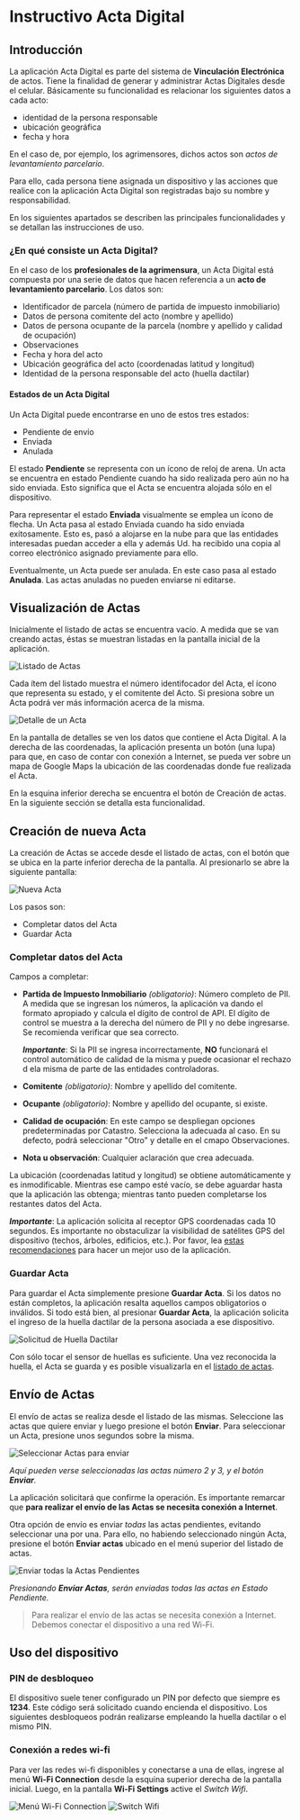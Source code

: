 # Instructivo Acta Digital

## Introducción

La aplicación Acta Digital es parte del sistema de **Vinculación Electrónica** de actos. Tiene la finalidad de generar y administrar Actas Digitales desde el celular. Básicamente su funcionalidad es relacionar los siguientes datos a cada acto:

- identidad de la persona responsable
- ubicación geográfica
- fecha y hora

En el caso de, por ejemplo, los agrimensores, dichos actos son _actos de levantamiento parcelario_.

Para ello, cada persona tiene asignada un dispositivo y las acciones que realice con la aplicación Acta Digital son registradas bajo su nombre y responsabilidad.

En los siguientes apartados se describen las principales funcionalidades y se detallan las
instrucciones de uso.

### ¿En qué consiste un Acta Digital?

En el caso de los **profesionales de la agrimensura**, un Acta Digital está compuesta por una serie de datos que hacen referencia a un **acto de levantamiento parcelario**. Los datos son:

- Identificador de parcela (número de partida de impuesto inmobiliario)
- Datos de persona comitente del acto (nombre y apellido)
- Datos de persona ocupante de la parcela (nombre y apellido y calidad de ocupación)
- Observaciones
- Fecha y hora del acto
- Ubicación geográfica del acto (coordenadas latitud y longitud)
- Identidad de la persona responsable del acto (huella dactilar)

#### Estados de un Acta Digital

Un Acta Digital puede encontrarse en uno de estos tres estados:

- Pendiente de envío
- Enviada
- Anulada

El estado **Pendiente** se representa con un ícono de reloj de arena. Un acta se encuentra en estado Pendiente cuando ha sido realizada pero aún no ha sido enviada. Esto significa que el Acta se encuentra alojada sólo en el dispositivo.

Para representar el estado **Enviada** visualmente se emplea un ícono de flecha. Un Acta pasa al estado Enviada cuando ha sido enviada exitosamente. Esto es, pasó a alojarse en la nube para que las entidades interesadas puedan acceder a ella y además Ud. ha recibido una copia al correo electrónico asignado previamente para ello.

Eventualmente, un Acta puede ser anulada. En este caso pasa al estado **Anulada**. Las actas anuladas no pueden enviarse ni editarse.

## Visualización de Actas

Inicialmente el listado de actas se encuentra vacío. A medida que se van creando actas, éstas se muestran listadas en la pantalla inicial de la aplicación.

![Listado de Actas](img/acta_listado.png)

Cada ítem del listado muestra el número identifocador del Acta, el ícono que representa su estado, y el comitente del Acto. Si presiona sobre un Acta podrá ver más información acerca de la misma.

![Detalle de un Acta](img/acta_detalle.png)

En la pantalla de detalles se ven los datos que contiene el Acta Digital. A la derecha de las coordenadas, la aplicación presenta un botón (una lupa) para que, en caso de contar con conexión a Internet, se pueda ver sobre un mapa de Google Maps la ubicación de las coordenadas donde fue realizada el Acta.

En la esquina inferior derecha se encuentra el botón de Creación de actas. En la siguiente sección se detalla esta funcionalidad.

## Creación de nueva Acta

La creación de Actas se accede desde el listado de actas, con el botón que se ubica en la parte
inferior derecha de la pantalla. Al presionarlo se abre la siguiente pantalla:

![Nueva Acta](img/acta_nueva.png)

Los pasos son:

- Completar datos del Acta
- Guardar Acta

### Completar datos del Acta

Campos a completar:

- **Partida de Impuesto Inmobiliario** _(obligatorio)_: Número completo de PII. A medida que se ingresan los números, la aplicación va dando el formato apropiado y calcula el dígito de control de API. El dígito de control se muestra a la derecha del número de PII y no debe ingresarse. Se recomienda verificar que sea correcto.

    **_Importante_**: Si la PII se ingresa incorrectamente, **NO** funcionará el control automático de calidad de la misma y puede ocasionar el rechazo d ela misma de parte de las entidades controladoras.

- **Comitente** _(obligatorio)_: Nombre y apellido del comitente.
- **Ocupante** _(obligatorio)_: Nombre y apellido del ocupante, si existe.
- **Calidad de ocupación**: En este campo se despliegan opciones predeterminadas por Catastro. Selecciona la adecuada al caso. En su defecto, podrá seleccionar "Otro" y detalle en el cmapo Observaciones.
- **Nota u observación**: Cualquier aclaración que crea adecuada.

La ubicación (coordenadas latitud y longitud) se obtiene automáticamente y es inmodificable. Mientras ese campo esté vacío, se debe aguardar hasta que la aplicación las obtenga; mientras tanto pueden completarse los restantes datos del Acta.

**_Importante_**: La aplicación solicita al receptor GPS coordenadas cada 10 segundos. Es importante no obstaculizar la visibilidad de satélites GPS del dispositivo (techos, árboles, edificios, etc.). Por favor, lea [estas recomendaciones](recomendaciones.md) para hacer un mejor uso de la aplicación. 

### Guardar Acta

Para guardar el Acta simplemente presione **Guardar Acta**. Si los datos no están completos, la aplicación resalta aquellos campos obligatorios o inválidos. Si todo está bien, al presionar **Guardar Acta**, la aplicación solicita el ingreso de la huella dactilar de la persona asociada a ese dispositivo.

![Solicitud de Huella Dactilar](img/acta_solicitud-huella.png)

Con sólo tocar el sensor de huellas es suficiente. Una vez reconocida la huella, el Acta se guarda y es posible visualizarla en el [listado de actas](#visualizacion-de-actas).

## Envío de Actas

El envío de actas se realiza desde el listado de las mismas. Seleccione las actas que quiere enviar y luego presione el botón **Enviar**. Para seleccionar un Acta, presione unos
segundos sobre la misma.

![Seleccionar Actas para enviar](img/acta_enviar.png)

*Aquí pueden verse seleccionadas las actas número 2 y 3, y el botón __Enviar__.*

La aplicación solicitará que confirme la operación. Es importante remarcar que **para realizar el envío de las Actas se necesita conexión a Internet**.

Otra opción de envío es enviar _todas_ las actas pendientes, evitando seleccionar una por una. Para ello, no habiendo seleccionado ningún Acta, presione el botón **Enviar actas** ubicado en el menú superior del listado de actas.

![Enviar todas la Actas Pendientes](img/acta_enviar-todas.png)

*Presionando __Enviar Actas__, serán enviadas todas las actas en Estado Pendiente.*

> Para realizar el envío de las actas se necesita conexión a Internet. Debemos conectar el dispositivo a una red Wi-Fi.

## Uso del dispositivo

### PIN de desbloqueo

El dispositivo suele tener configurado un PIN por defecto que siempre es **1234**. Este código será solicitado cuando encienda el dispositivo. Los siguientes desbloqueos podrán realizarse empleando la huella dactilar o el mismo PIN.

### Conexión a redes wi-fi

Para ver las redes wi-fi disponibles y conectarse a una de ellas, ingrese al menú **Wi-Fi Connection** desde la esquina superior derecha de la pantalla inicial. Luego, en la pantalla **Wi-Fi Settings** active el _Switch Wifi_.

![Menú Wi-Fi Connection](img/wifi_menu.jpg)
![Switch Wifi](img/wifi_switch.jpg)
